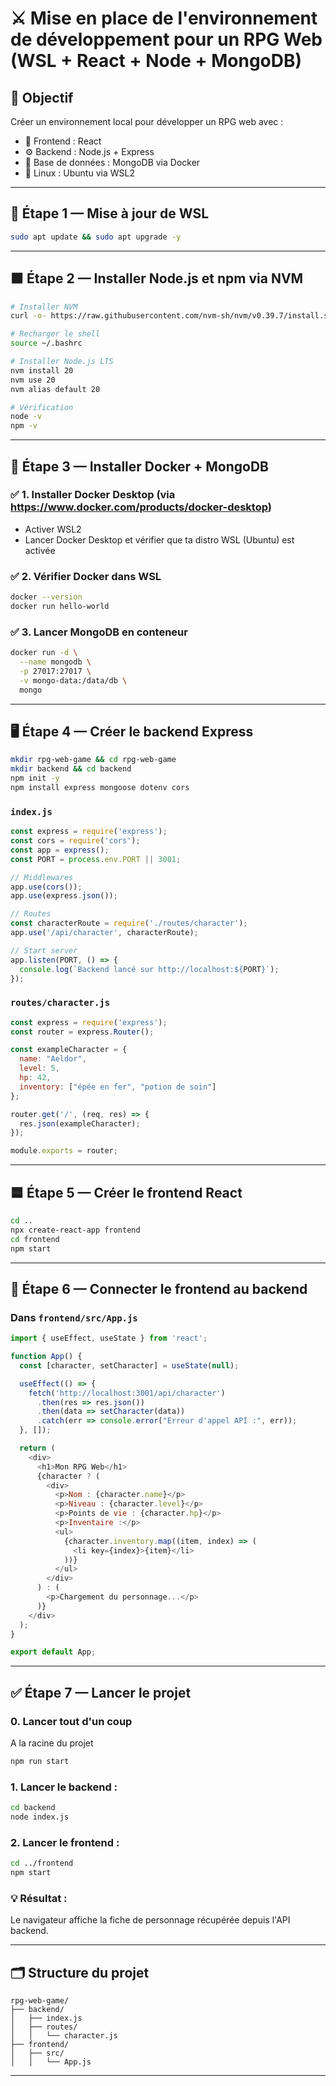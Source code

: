 
# ⚔️ Mise en place de l'environnement de développement pour un RPG Web (WSL + React + Node + MongoDB)

## 🧱 Objectif
Créer un environnement local pour développer un RPG web avec :
- 🎨 Frontend : React
- ⚙️ Backend : Node.js + Express
- 🧩 Base de données : MongoDB via Docker
- 🐧 Linux : Ubuntu via WSL2

---

## 🐧 Étape 1 — Mise à jour de WSL

```bash
sudo apt update && sudo apt upgrade -y
```

---

## 🟩 Étape 2 — Installer Node.js et npm via NVM

```bash
# Installer NVM
curl -o- https://raw.githubusercontent.com/nvm-sh/nvm/v0.39.7/install.sh | bash

# Recharger le shell
source ~/.bashrc

# Installer Node.js LTS
nvm install 20
nvm use 20
nvm alias default 20

# Vérification
node -v
npm -v
```

---

## 🐳 Étape 3 — Installer Docker + MongoDB

### ✅ 1. Installer Docker Desktop (via https://www.docker.com/products/docker-desktop)

- Activer WSL2
- Lancer Docker Desktop et vérifier que ta distro WSL (Ubuntu) est activée

### ✅ 2. Vérifier Docker dans WSL

```bash
docker --version
docker run hello-world
```

### ✅ 3. Lancer MongoDB en conteneur

```bash
docker run -d \
  --name mongodb \
  -p 27017:27017 \
  -v mongo-data:/data/db \
  mongo
```

---

## 🖥️ Étape 4 — Créer le backend Express

```bash
mkdir rpg-web-game && cd rpg-web-game
mkdir backend && cd backend
npm init -y
npm install express mongoose dotenv cors
```

### `index.js`

```js
const express = require('express');
const cors = require('cors');
const app = express();
const PORT = process.env.PORT || 3001;

// Middlewares
app.use(cors());
app.use(express.json());

// Routes
const characterRoute = require('./routes/character');
app.use('/api/character', characterRoute);

// Start server
app.listen(PORT, () => {
  console.log(`Backend lancé sur http://localhost:${PORT}`);
});
```

### `routes/character.js`

```js
const express = require('express');
const router = express.Router();

const exampleCharacter = {
  name: "Aeldor",
  level: 5,
  hp: 42,
  inventory: ["épée en fer", "potion de soin"]
};

router.get('/', (req, res) => {
  res.json(exampleCharacter);
});

module.exports = router;
```

---

## 🟦 Étape 5 — Créer le frontend React

```bash
cd ..
npx create-react-app frontend
cd frontend
npm start
```

---

## 🔗 Étape 6 — Connecter le frontend au backend

### Dans `frontend/src/App.js`

```js
import { useEffect, useState } from 'react';

function App() {
  const [character, setCharacter] = useState(null);

  useEffect(() => {
    fetch('http://localhost:3001/api/character')
      .then(res => res.json())
      .then(data => setCharacter(data))
      .catch(err => console.error("Erreur d'appel API :", err));
  }, []);

  return (
    <div>
      <h1>Mon RPG Web</h1>
      {character ? (
        <div>
          <p>Nom : {character.name}</p>
          <p>Niveau : {character.level}</p>
          <p>Points de vie : {character.hp}</p>
          <p>Inventaire :</p>
          <ul>
            {character.inventory.map((item, index) => (
              <li key={index}>{item}</li>
            ))}
          </ul>
        </div>
      ) : (
        <p>Chargement du personnage...</p>
      )}
    </div>
  );
}

export default App;
```

---

## ✅ Étape 7 — Lancer le projet

### 0. Lancer tout d'un coup
A la racine du projet

```bash
npm run start
```

### 1. Lancer le backend :

```bash
cd backend
node index.js
```

### 2. Lancer le frontend :

```bash
cd ../frontend
npm start
```

### 💡 Résultat :
Le navigateur affiche la fiche de personnage récupérée depuis l'API backend.

---

## 🗂️ Structure du projet

```
rpg-web-game/
├── backend/
│   ├── index.js
│   ├── routes/
│   │   └── character.js
├── frontend/
│   ├── src/
│   │   └── App.js
```

---

